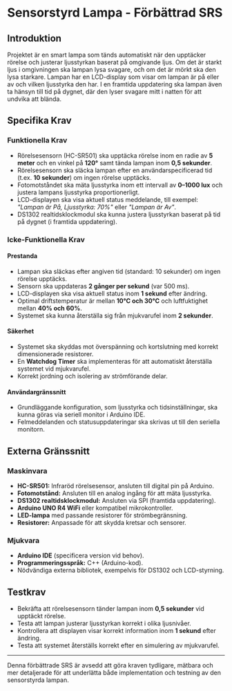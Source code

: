 # Sensorstyrd Lampa - Förbättrad SRS

## Introduktion

Projektet är en smart lampa som tänds automatiskt när den upptäcker rörelse och justerar ljusstyrkan baserat på omgivande ljus. Om det är starkt ljus i omgivningen ska lampan lysa svagare, och om det är mörkt ska den lysa starkare. Lampan har en LCD-display som visar om lampan är på eller av och vilken ljusstyrka den har. I en framtida uppdatering ska lampan även ta hänsyn till tid på dygnet, där den lyser svagare mitt i natten för att undvika att blända.

## Specifika Krav

### Funktionella Krav

- Rörelsesensorn (HC-SR501) ska upptäcka rörelse inom en radie av **5 meter** och en vinkel på **120°** samt tända lampan inom **0,5 sekunder**.
- Rörelsesensorn ska släcka lampan efter en användarspecificerad tid (t.ex. **10 sekunder**) om ingen rörelse upptäcks.
- Fotomotståndet ska mäta ljusstyrka inom ett intervall av **0–1000 lux** och justera lampans ljusstyrka proportionerligt.
- LCD-displayen ska visa aktuell status meddelande, till exempel: *"Lampan är På, Ljusstyrka: 70%"* eller *"Lampan är Av"*.
- DS1302 realtidsklockmodul ska kunna justera ljusstyrkan baserat på tid på dygnet (i framtida uppdatering).

### Icke-Funktionella Krav

#### Prestanda

- Lampan ska släckas efter angiven tid (standard: 10 sekunder) om ingen rörelse upptäcks.
- Sensorn ska uppdateras **2 gånger per sekund** (var 500 ms).
- LCD-displayen ska visa aktuell status inom **1 sekund** efter ändring.
- Optimal driftstemperatur är mellan **10°C och 30°C** och luftfuktighet mellan **40% och 60%**.
- Systemet ska kunna återställa sig från mjukvarufel inom **2 sekunder**.

#### Säkerhet

- Systemet ska skyddas mot överspänning och kortslutning med korrekt dimensionerade resistorer.
- En **Watchdog Timer** ska implementeras för att automatiskt återställa systemet vid mjukvarufel.
- Korrekt jordning och isolering av strömförande delar.

#### Användargränssnitt

- Grundläggande konfiguration, som ljusstyrka och tidsinställningar, ska kunna göras via seriell monitor i Arduino IDE.
- Felmeddelanden och statusuppdateringar ska skrivas ut till den seriella monitorn.

## Externa Gränssnitt

### Maskinvara

- **HC-SR501:** Infraröd rörelsesensor, ansluten till digital pin på Arduino.
- **Fotomotstånd:** Ansluten till en analog ingång för att mäta ljusstyrka.
- **DS1302 realtidsklockmodul:** Ansluten via SPI (framtida uppdatering).
- **Arduino UNO R4 WiFi** eller kompatibel mikrokontroller.
- **LED-lampa** med passande resistorer för strömbegränsning.
- **Resistorer:** Anpassade för att skydda kretsar och sensorer.

### Mjukvara

- **Arduino IDE** (specificera version vid behov).
- **Programmeringsspråk:** C++ (Arduino-kod).
- Nödvändiga externa bibliotek, exempelvis för DS1302 och LCD-styrning.

## Testkrav

- Bekräfta att rörelsesensorn tänder lampan inom **0,5 sekunder** vid upptäckt rörelse.
- Testa att lampan justerar ljusstyrkan korrekt i olika ljusnivåer.
- Kontrollera att displayen visar korrekt information inom **1 sekund** efter ändring.
- Testa att systemet återställs korrekt efter en simulering av mjukvarufel.

---

Denna förbättrade SRS är avsedd att göra kraven tydligare, mätbara och mer detaljerade för att underlätta både implementation och testning av den sensorstyrda lampan.

